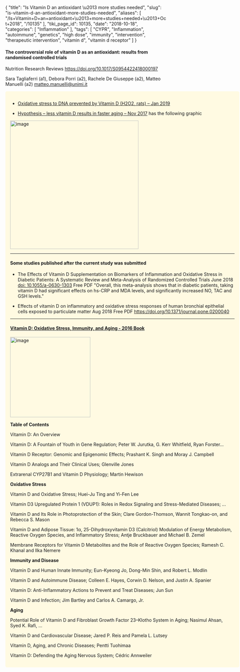 {
    "title": "Is Vitamin D an antioxidant \u2013 more studies needed",
    "slug": "is-vitamin-d-an-antioxidant-more-studies-needed",
    "aliases": [
        "/Is+Vitamin+D+an+antioxidant+\u2013+more+studies+needed+\u2013+Oct+2018",
        "/10135"
    ],
    "tiki_page_id": 10135,
    "date": "2018-10-18",
    "categories": [
        "Inflammation"
    ],
    "tags": [
        "CYPR",
        "Inflammation",
        "autoimmune",
        "genetics",
        "high dose",
        "immunity",
        "intervention",
        "therapeutic intervention",
        "vitamin d",
        "vitamin d receptor"
    ]
}


#### The controversial role of vitamin D as an antioxidant: results from randomised controlled trials

Nutrition Research Reviews https://doi.org/10.1017/S0954422418000197

Sara Tagliaferri (a1), Debora Porri (a2), Rachele De Giuseppe (a2), Matteo Manuelli (a2) matteo.manuelli@unimi.it

<div class="border" style="background-color:#FFFAE2;padding:15px;margin:10px 0;border-radius:5px;width:700px">

* [Oxidative stress to DNA prevented by Vitamin D (H2O2, rats) – Jan 2019](/posts/oxidative-stress-to-dna-prevented-by-vitamin-d-h2o2-rats)

* [Hypothesis – less vitamin D results in faster aging – Nov 2017](/posts/hypothesis-less-vitamin-d-results-in-faster-aging) has the following graphic

<img src="https://d378j1rmrlek7x.cloudfront.net/attachments/jpeg/oxidative-stress.jpg" alt="image" width="400">

---

#### Some studies published after the current study was submitted

* The Effects of Vitamin D Supplementation on Biomarkers of Inflammation and Oxidative Stress in Diabetic Patients: A Systematic Review and Meta-Analysis of Randomized Controlled Trials June 2018 [doi: 10.1055/a-0630-1303](https://doi.org/10.1055/a-0630-1303)  Free PDF "Overall, this meta-analysis shows that in diabetic patients, taking vitamin D had significant effects on hs-CRP and MDA levels, and significantly increased NO, TAC and GSH levels."

* Effects of vitamin D on inflammatory and oxidative stress responses of human bronchial epithelial cells exposed to particulate matter Aug 2018 Free PDF https://doi.org/10.1371/journal.pone.0200040

---

#### [Vitamin D: Oxidative Stress, Immunity, and Aging - 2016 Book ](https://www.crcpress.com/Vitamin-D-Oxidative-Stress-Immunity-and-Aging/Gombart/p/book/9781138199446)

<img src="https://d378j1rmrlek7x.cloudfront.net/attachments/jpeg/oxidative-book.jpg" alt="image" width="250">

 **Table of Contents** 

Vitamin D: An Overview

Vitamin D: A Fountain of Youth in Gene Regulation; Peter W. Jurutka, G. Kerr Whitfield, Ryan Forster...

Vitamin D Receptor: Genomic and Epigenomic Effects; Prashant K. Singh and Moray J. Campbell

Vitamin D Analogs and Their Clinical Uses; Glenville Jones

Extrarenal CYP27B1 and Vitamin D Physiology; Martin Hewison

 **Oxidative Stress** 

Vitamin D and Oxidative Stress; Huei-Ju Ting and Yi-Fen Lee

Vitamin D3 Upregulated Protein 1 (VDUP1): Roles in Redox Signaling and Stress-Mediated Diseases; ...

Vitamin D and Its Role in Photoprotection of the Skin; Clare Gordon-Thomson, Wannit Tongkao-on, and Rebecca S. Mason

Vitamin D and Adipose Tissue: 1α, 25-Dihydroxyvitamin D3 (Calcitriol) Modulation of Energy Metabolism, Reactive Oxygen Species, and Inflammatory Stress; Antje Bruckbauer and Michael B. Zemel

Membrane Receptors for Vitamin D Metabolites and the Role of Reactive Oxygen Species; Ramesh C. Khanal and Ilka Nemere

 **Immunity and Disease** 

Vitamin D and Human Innate Immunity; Eun-Kyeong Jo, Dong-Min Shin, and Robert L. Modlin

Vitamin D and Autoimmune Disease; Colleen E. Hayes, Corwin D. Nelson, and Justin A. Spanier

Vitamin D: Anti-Inflammatory Actions to Prevent and Treat Diseases; Jun Sun

Vitamin D and Infection; Jim Bartley and Carlos A. Camargo, Jr.

 **Aging** 

Potential Role of Vitamin D and Fibroblast Growth Factor 23–Klotho System in Aging; Nasimul Ahsan, Syed K. Rafi, ...

Vitamin D and Cardiovascular Disease; Jared P. Reis and Pamela L. Lutsey

Vitamin D, Aging, and Chronic Diseases; Pentti Tuohimaa

Vitamin D: Defending the Aging Nervous System; Cédric Annweiler